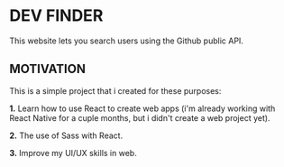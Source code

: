 # DEV FINDER

This website lets you search users using the Github public API.

## MOTIVATION

This is a simple project that i created for these purposes:

**1.** Learn how to use React to create web apps (i'm already working with React Native for a cuple months, but i didn't create a web project yet).

**2.** The use of Sass with React.

**3.** Improve my UI/UX skills in web.
